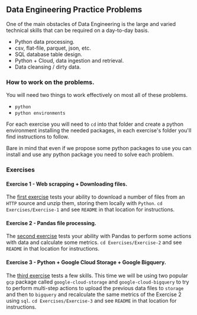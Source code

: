 ## Data Engineering Practice Problems

One of the main obstacles of Data Engineering is the large
and varied technical skills that can be required on a 
day-to-day basis.

- Python data processing.
- csv, flat-file, parquet, json, etc.
- SQL database table design.
- Python + Cloud, data ingestion and retrieval.
- Data cleansing / dirty data.

### How to work on the problems.
You will need two things to work effectively on most all
of these problems. 
- `python`
- `python environments`

For each exercise you will need to `cd` into that folder and
create a python environment installing the needed packages,
in each exercise's folder you'll find instructions to follow.

Bare in mind that even if we propose some python packages to use you
can install and use any python package you need to solve each problem.

### Exercises

#### Exercise 1 - Web scrapping + Downloading files.
The [first exercise](https://github.com/gruizebury/data-engineering-practice/tree/main/Exercises/Exercise-1) tests your ability to download a number of files
from an `HTTP` source and unzip them, storing them locally with `Python`.
`cd Exercises/Exercise-1` and see `README` in that location for instructions.

#### Exercise 2 - Pandas file processing.
The [second exercise](https://github.com/gruizebury/data-engineering-practice/tree/main/Exercises/Exercise-2) 
tests your ability with Pandas to perform some actions with data and calculate some metrics.
`cd Exercises/Exercise-2` and see `README` in that location for instructions.

#### Exercise 3 - Python + Google Cloud Storage + Google Bigquery.
The [third exercise](https://github.com/gruizebury/data-engineering-practice/tree/main/Exercises/Exercise-3) tests a few skills.
This time we  will be using two popular `gcp` package called `google-cloud-storage` and `google-cloud-bigquery` to try to perform
multi-step actions to upload the previous data files to `storage` and then to `bigquery` and recalculate the same metrics of the
Exercise 2 using `sql`.
`cd Exercises/Exercise-3` and see `README` in that location for instructions.